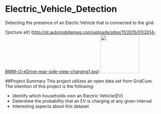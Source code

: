 # Electric_Vehicle_Detection
Detecting the presence of an Electic Vehicle that is connected to the grid.

![picture alt] (http://st.automobilemag.com/uploads/sites/11/2015/01/2014-BMW-i3-eDrive-rear-side-view-charging1.jpg)
<img src = "http://st.automobilemag.com/uploads/sites/11/2015/01/2014-BMW-i3-eDrive-rear-side-view-charging1.jpg" width = "125">

##Project Summary
This project utilizes an open data set from GridCure.  The intention of this project is the following:

* Identify which households own an Electric Vehicle(EV)
* Determine the probability that an EV is charging at any given interval
* Interesting aspects about this dataset
